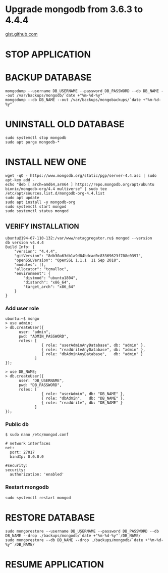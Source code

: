 # Upgrade mongodb from 3.6.3 to 4.4.4
[gist.github.com](https://gist.github.com/nhancv/6c066dbda6b9b69b3307778e9b11fc4d)

# STOP APPLICATION
# BACKUP DATABASE

```
mongodump --username DB_USERNAME --password DB_PASSWORD --db DB_NAME --out /var/backups/mongodb/`date +"%m-%d-%y"`
mongodump --db DB_NAME --out /var/backups/mongobackups/`date +"%m-%d-%y"`
```

# UNINSTALL OLD DATABASE

```
sudo systemctl stop mongodb
sudo apt purge mongodb-*
```

# INSTALL NEW ONE

```
wget -qO - https://www.mongodb.org/static/pgp/server-4.4.asc | sudo apt-key add -
echo "deb [ arch=amd64,arm64 ] https://repo.mongodb.org/apt/ubuntu bionic/mongodb-org/4.4 multiverse" | sudo tee /etc/apt/sources.list.d/mongodb-org-4.4.list
sudo apt update
sudo apt install -y mongodb-org
sudo systemctl start mongod
sudo systemctl status mongod
```

## VERIFY INSTALLATION

```
ubuntu@194-67-110-132:/var/www/netaggregator.ru$ mongod --version
db version v4.4.4
Build Info: {
    "version": "4.4.4",
    "gitVersion": "8db30a63db1a9d84bdcad0c83369623f708e0397",
    "openSSLVersion": "OpenSSL 1.1.1  11 Sep 2018",
    "modules": [],
    "allocator": "tcmalloc",
    "environment": {
        "distmod": "ubuntu1804",
        "distarch": "x86_64",
        "target_arch": "x86_64"
    }
}
```

### Add user role
```
ubuntu:~$ mongo
> use admin;
> db.createUser({
      user: "admin",
      pwd: "ADMIN_PASSWORD",
      roles: [
                { role: "userAdminAnyDatabase", db: "admin" },
                { role: "readWriteAnyDatabase", db: "admin" },
                { role: "dbAdminAnyDatabase",   db: "admin" }
             ]
});

> use DB_NAME;
> db.createUser({
      user: "DB_USERNAME",
      pwd: "DB_PASSWORD",
      roles: [
                { role: "userAdmin", db: "DB_NAME" },
                { role: "dbAdmin",   db: "DB_NAME" },
                { role: "readWrite", db: "DB_NAME" }
             ]
});

```

### Public db
```
$ sudo nano /etc/mongod.conf

# network interfaces
net:
  port: 27017
  bindIp: 0.0.0.0

#security:
security:
  authorization: 'enabled'
```

### Restart mongodb
```
sudo systemctl restart mongod
```

# RESTORE DATABASE
```
sudo mongorestore --username DB_USERNAME --password DB_PASSWORD --db DB_NAME --drop ./backups/mongodb/`date +"%m-%d-%y"`/DB_NAME/
sudo mongorestore --db DB_NAME --drop ./backups/mongodb/`date +"%m-%d-%y"`/DB_NAME/
```

# RESUME APPLICATION
